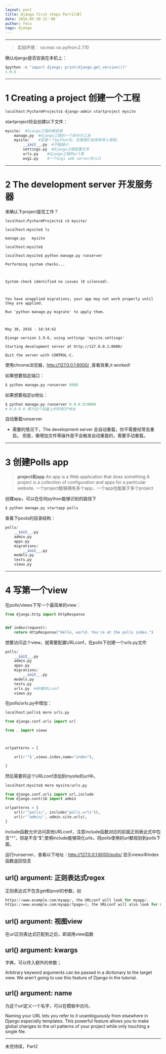 ```yaml
---
layout: post
title: Django first steps Part1[译]
date: 2016-05-30 12：00
author: felo
tags: django
---
```






---

> 实验环境：
   os:mac os
   python:2.7.10



确认django是否安装在本机上：

```python
$python -c "import django; print(django.get_version())"
1.9.6
```

---

# 1 Creating a project 创建一个工程



```python
localhost:PycharmProjects$ django-admin startproject mysite
```

startproject将会创建以下文件：

```python
mysite/  #django工程的根目录
    manage.py  #django工程的一个命令行工具
    mysite/    #这是一个python包，后面我们会用来导入使用，
        __init__.py  #不能缺少
        settings.py  #django工程配置文件
        urls.py    #django工程的url表
        wsgi.py    #一个wsgi web server的入口
```



---

# 2 The development server 开发服务器

来确认下project是否工作？

```
localhost:PycharmProjects$ cd mysite/

localhost:mysite$ ls

manage.py	mysite

localhost:mysite$

localhost:mysite$ python manage.py runserver

Performing system checks...



System check identified no issues (0 silenced).



You have unapplied migrations; your app may not work properly until they are applied.

Run 'python manage.py migrate' to apply them.



May 30, 2016 - 14:34:42

Django version 1.9.6, using settings 'mysite.settings'

Starting development server at http://127.0.0.1:8000/

Quit the server with CONTROL-C.
```

使用chrome浏览器，http://127.0.0.1:8000/ ,查看效果,it worked!


如果想要指定端口：

```python
$ python manage.py runserver 8080
```

如果想要指定ip地址：

```python
$ python manage.py runserver 0.0.0.0:8000
# 0.0.0.0 表示这个设备上的所有IP地址
```



自动重载runserver

 - 需要的情况下，The development server 会自动重载，你不需要经常去重启。 但是，像增加文件等操作是不会触发自动重载的，需要手动重载。



---

# 3 创建Polls app

>**project和app**
An app is a Web application that does something
A project is a collection of configuration and apps for a particular website.
一个project能够拥有多个app，一个app也能属于多个project





创建app，可以在任何python能够识别的路径下

```python
$ python manage.py startapp polls
```

查看下pools的目录结构：

```python
polls/
    __init__.py
    admin.py
    apps.py
    migrations/
        __init__.py
    models.py
    tests.py
    views.py
```



---

# 4 写第一个view

在polls/views下写一个最简单的view：

```python
from django.http import HttpResponse


def index(request):
    return HttpResponse("Hello, world. You're at the polls index.")
```

想要访问这个view，就需要配置URLconf，在polls下创建一个urls.py文件

```python
polls/
    __init__.py
    admin.py
    apps.py
    migrations/
        __init__.py
    models.py
    tests.py
    urls.py  #新增URLconf
    views.py
```

在polls/urls.py中增加：

```python
localhost:polls$ more urls.py

from django.conf.urls import url

from . import views



urlpatterns = [

    url(r'^$',views.index,name="index"),

]

```

然后需要将这个URLconf添加到mysite的url中。

```python
localhost:mysite$ more mysite/urls.py

from django.conf.urls import url,include
from django.contrib import admin

urlpatterns = [
    url(r'^polls/', include("polls.urls")),
    url(r'^admin/', admin.site.urls),
]
```

include函数允许访问其他URLconf，注意include函数对应的前面正则表达式中包含“^”，但是不含“$”,使用include能够简化urls，将polls使用的url都规划到polls下面。



运行runserver，查看以下地址：http://127.0.0.1:8000/polls/ 显示views中index函数返回信息




## url() argument: 正则表达式regex

正则表达式不包含get和post的参数，如

```python
https://www.example.com/myapp/, the URLconf will look for myapp/.
https://www.example.com/myapp/?page=3, the URLconf will also look for myapp/.
```



## url() argument: 视图view



在url正则表达式匹配到之后，即调用view函数



## url() argument: kwargs

字典，可以传入额外的参数；

Arbitrary keyword arguments can be passed in a dictionary to the target view. We aren’t going to use this feature of Django in the tutorial.

## url() argument: name

为这个url定义一个名字，可以在模板中访问，

Naming your URL lets you refer to it unambiguously from elsewhere in Django especially templates. This powerful feature allows you to make global changes to the url patterns of your project while only touching a single file.



---

未完待续，Part2
